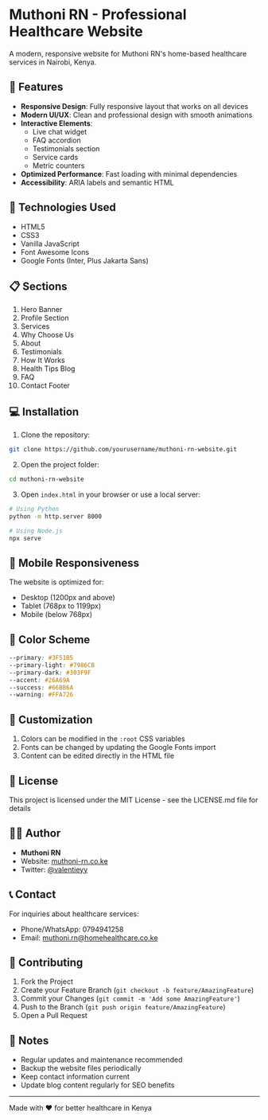 # Muthoni RN - Professional Healthcare Website

A modern, responsive website for Muthoni RN's home-based healthcare services in Nairobi, Kenya.

## 🏥 Features

- **Responsive Design**: Fully responsive layout that works on all devices
- **Modern UI/UX**: Clean and professional design with smooth animations
- **Interactive Elements**: 
  - Live chat widget
  - FAQ accordion
  - Testimonials section
  - Service cards
  - Metric counters
- **Optimized Performance**: Fast loading with minimal dependencies
- **Accessibility**: ARIA labels and semantic HTML

## 🚀 Technologies Used

- HTML5
- CSS3
- Vanilla JavaScript
- Font Awesome Icons
- Google Fonts (Inter, Plus Jakarta Sans)

## 📋 Sections

1. Hero Banner
2. Profile Section
3. Services
4. Why Choose Us
5. About
6. Testimonials
7. How It Works
8. Health Tips Blog
9. FAQ
10. Contact Footer

## 💻 Installation

1. Clone the repository:
```bash
git clone https://github.com/yourusername/muthoni-rn-website.git
```

2. Open the project folder:
```bash
cd muthoni-rn-website
```

3. Open `index.html` in your browser or use a local server:
```bash
# Using Python
python -m http.server 8000

# Using Node.js
npx serve
```

## 📱 Mobile Responsiveness

The website is optimized for:
- Desktop (1200px and above)
- Tablet (768px to 1199px)
- Mobile (below 768px)

## 🎨 Color Scheme

```css
--primary: #3F51B5
--primary-light: #7986CB
--primary-dark: #303F9F
--accent: #26A69A
--success: #66BB6A
--warning: #FFA726
```

## 🔧 Customization

1. Colors can be modified in the `:root` CSS variables
2. Fonts can be changed by updating the Google Fonts import
3. Content can be edited directly in the HTML file

## 📄 License

This project is licensed under the MIT License - see the LICENSE.md file for details

## 👩‍💻 Author

- **Muthoni RN**
- Website: [muthoni-rn.co.ke](https://muthoni-rn.co.ke)
- Twitter: [@valentieyy](https://twitter.com/valentieyy)

## 📞 Contact

For inquiries about healthcare services:
- Phone/WhatsApp: 0794941258
- Email: muthoni.rn@homehealthcare.co.ke

## 🤝 Contributing

1. Fork the Project
2. Create your Feature Branch (`git checkout -b feature/AmazingFeature`)
3. Commit your Changes (`git commit -m 'Add some AmazingFeature'`)
4. Push to the Branch (`git push origin feature/AmazingFeature`)
5. Open a Pull Request

## 📝 Notes

- Regular updates and maintenance recommended
- Backup the website files periodically
- Keep contact information current
- Update blog content regularly for SEO benefits

---
Made with ❤️ for better healthcare in Kenya